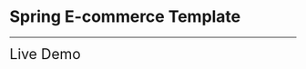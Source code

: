 # Spring E-commerce Template

---

<a style="text-decoration:none;font-size:25px" href="./dist/index.html">Live Demo</a>
